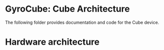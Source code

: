 # GyroCube: Cube Architecture

The following folder provides documentation and code for the Cube device.

# Hardware architecture
